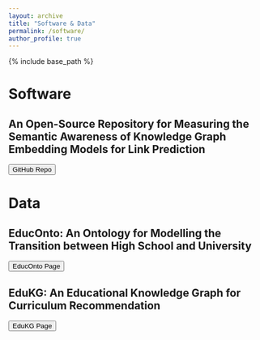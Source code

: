 ```yaml
---
layout: archive
title: "Software & Data"
permalink: /software/
author_profile: true
---
```


{% include base_path %}

# Software

## An Open-Source Repository for Measuring the Semantic Awareness of Knowledge Graph Embedding Models for Link Prediction

<button type="button" a href="https://github.com/nicolas-hbt/dl4kg-2022" class="btn btn-primary">GitHub Repo</button>


# Data

## EducOnto: An Ontology for Modelling the Transition between High School and University

<button type="button" a href="https://nicolas-hbt.github.io/educ-ontokg/educonto/" class="btn btn-primary">EducOnto Page</button>


## EduKG: An Educational Knowledge Graph for Curriculum Recommendation

<button type="button" a href="https://nicolas-hbt.github.io/educ-ontokg/edukg/" class="btn btn-primary">EduKG Page</button>

